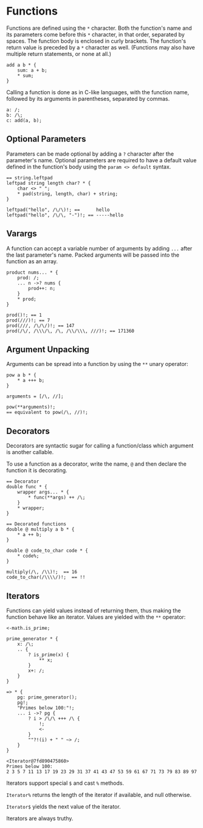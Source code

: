 # Functions

Functions are defined using the `*` character.
Both the function's name and its parameters come before this `*` character, in that order, separated by spaces.
The function body is enclosed in curly brackets.
The function's return value is preceded by a `*` character as well.
(Functions may also have multiple return statements, or none at all.)

```sm
add a b * {
    sum: a + b;
    * sum;
}
```

Calling a function is done as in C-like languages, with the function name, followed by its arguments in parentheses, separated by commas.

```sm
a: /;
b: /\;
c: add(a, b);
```


## Optional Parameters

Parameters can be made optional by adding a `?` character after the parameter's name. Optional parameters are required to have a default value defined in the function's body using the `param <> default` syntax.

```sm
== string.leftpad
leftpad string length char? * {
    char <> " ";
    * pad(string, length, char) + string;
}

leftpad("hello", /\/\)!; ==      hello
leftpad("hello", /\/\, "-")!; == -----hello
```


## Varargs

A function can accept a variable number of arguments by adding `...` after the last parameter's name. Packed arguments will be passed into the function as an array.

```sm
product nums... * {
    prod: /;
    ... n ->? nums {
        prod++: n;
    }
    * prod;
}

prod()!; == 1
prod(///)!; == 7
prod(///, /\/\/)!; == 147
prod(/\/, /\\\/\, /\, /\\/\\\, ///)!; == 171360
```


## Argument Unpacking

Arguments can be spread into a function by using the `**` unary operator:

```sm
pow a b * {
    * a +++ b;
}

arguments = [/\, //];

pow(**arguments)!;
== equivalent to pow(/\, //)!;
```


## Decorators

Decorators are syntactic sugar for calling a function/class which argument is another callable.

To use a function as a decorator, write the name, `@` and then declare the function it is decorating.

```sm
== Decorator
double func * {
    wrapper args... * {
        * func(**args) ++ /\;
    }
    * wrapper;
}

== Decorated functions
double @ multiply a b * {
    * a ++ b;
}

double @ code_to_char code * {
    * code%;
}

multiply(/\, /\\)!;  == 16
code_to_char(/\\\\/)!;  == !!
```


## Iterators

Functions can yield values instead of returning them, thus making the function behave like an iterator. Values are yielded with the `**` operator:

```sm
<-math.is_prime;

prime_generator * {
    x: /\;
    .. {
        ? is_prime(x) {
            ** x;
        }
        x+: /;
    }
}

=> * {
    pg: prime_generator();
    pg!;
    "Primes below 100:"!;
    ... i ->? pg {
        ? i > /\/\ +++ /\ {
            !;
            <-
        }
        ""?!(i) + " " ~> /;
    }
}
```
```
<Iterator@7fd890475860>
Primes below 100:
2 3 5 7 11 13 17 19 23 29 31 37 41 43 47 53 59 61 67 71 73 79 83 89 97
```

Iterators support special `$` and cast `%` methods.

`Iterator%` returns the length of the iterator if available, and null otherwise.

`Iterator$` yields the next value of the iterator.

Iterators are always truthy.
